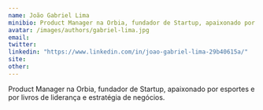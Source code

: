 ```yaml
---
name: João Gabriel Lima
minibio: Product Manager na Orbia, fundador de Startup, apaixonado por esportes e por livros de liderança e estratégia de negócios.
avatar: /images/authors/gabriel-lima.jpg
email:
twitter:
linkedin: "https://www.linkedin.com/in/joao-gabriel-lima-29b40615a/"
site:
other:
---
```


Product Manager na Orbia, fundador de Startup, apaixonado por esportes e por livros de liderança e estratégia de negócios.